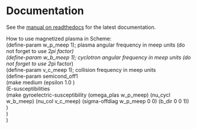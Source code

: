 # Documentation

See the [manual on readthedocs](https://meep.readthedocs.io/en/latest) for the latest documentation.

How to use magnetized plasma in Scheme:  <br />
(define-param w_p_meep 1); plasma angular frequency in meep units (do not forget to use 2*pi factor) <br />
(define-param w_b_meep 1); cyclotron angular frequency in meep units (do not forget to use 2*pi factor) <br />
(define-param v_c_meep 1); collision frequency in meep units <br />
(define-param semicond_off1 <br />
   (make medium (epsilon 1.0 ) <br />
 	  (E-susceptibilities <br />
		(make gyroelectric-susceptibility (omega_plas w_p_meep) (nu_cycl w_b_meep) (nu_col v_c_meep)   (sigma-offdiag w_p_meep 0 0) (b_dir 0 0 1))  <br />
	   ) <br />
	) <br />
) <br />
